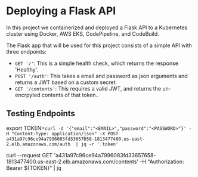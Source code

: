 # Deploying a Flask API

In this project we containerized and deployed a Flask API to a Kubernetes cluster using Docker, AWS EKS, CodePipeline, and CodeBuild.

The Flask app that will be used for this project consists of a simple API with three endpoints:

- `GET '/'`: This is a simple health check, which returns the response 'Healthy'.
- `POST '/auth'`: This takes a email and password as json arguments and returns a JWT based on a custom secret.
- `GET '/contents'`: This requires a valid JWT, and returns the un-encrpyted contents of that token..

## Testing Endpoints
export TOKEN=`curl -d '{"email":"<EMAIL>","password":"<PASSWORD>"}' -H "Content-Type: application/json" -X POST a431a97c96ce94a7996083fd33657658-1813477400.us-east-2.elb.amazonaws.com/auth  | jq -r '.token'`

curl --request GET 'a431a97c96ce94a7996083fd33657658-1813477400.us-east-2.elb.amazonaws.com/contents' -H "Authorization: Bearer ${TOKEN}" | jq 